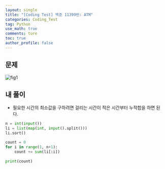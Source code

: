 ```yaml
---
layout: single
title: "[Coding Test] 백준 11399번: ATM"
categories: Coding_Test
tag: Python
use_math: true
comments: ture
toc: true
author_profile: false
---
```


## 문제 
![fig1]({{site.url}}/images/2023-07-11-ct1/문제설명.png)


## 내 풀이
* 필요한 시간의 최소값을 구하려면 걸리는 시간이 적은 시간부터 누적합을 하면 된다.

```python
n = int(input())
li = list(map(int, input().split()))
li.sort()

count = 0
for i in range(1, n+1):
    count += sum(li[:i])
    
print(count)
```

